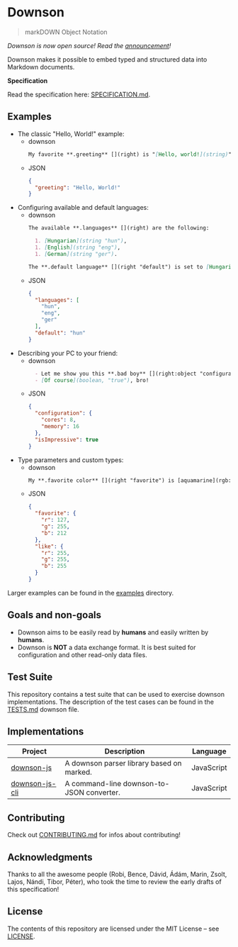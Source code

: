 # Downson

> markDOWN Object Notation

*Downson is now open source! Read the [announcement](docs/announcement.md)!*

Downson makes it possible to embed typed and structured data into Markdown documents.

**Specification**

Read the specification here: [SPECIFICATION.md](SPECIFICATION.md).

## Examples

  * The classic "Hello, World!" example:
    * downson
      ~~~~Markdown
      My favorite **.greeting** [](right) is "[Hello, world!](string)".
      ~~~~
    * JSON
      ~~~~JSON
      {
        "greeting": "Hello, World!"
      }
      ~~~~
  * Configuring available and default languages:
    * downson
      ~~~~Markdown
      The available **.languages** [](right) are the following:

        1. [Hungarian](string "hun"),
        1. [English](string "eng"),
        1. [German](string "ger").

      The **.default language** [](right "default") is set to [Hungarian](string "hun").
      ~~~~
    * JSON
      ~~~~JSON
      {
        "languages": [
          "hun",
          "eng",
          "ger"
        ],
        "default": "hun"
      }
      ~~~~
  * Describing your PC to your friend:
    * downson
      ~~~~Markdown
        - Let me show you this **.bad boy** [](right:object "configuration")! It has [8](int) **.cores** [](left) and [16](int) gigs of **.memory** [](left)! []($) **.Impressive** [](right "isImpressive"), huh?
        - [Of course](boolean, "true"), bro!
      ~~~~
    * JSON
      ~~~~JSON
      {
        "configuration": {
          "cores": 8,
          "memory": 16
        },
        "isImpressive": true
      }
      ~~~~
  * Type parameters and custom types:
    * downson
      ~~~~Markdown
      My **.favorite color** [](right "favorite") is [aquamarine](rgb:mode=string), but I also **.like** [](right) [#FFFFFF](rgb:mode=hex).
      ~~~~
    * JSON
      ~~~~JSON
      {
        "favorite": {
          "r": 127,
          "g": 255,
          "b": 212
        },
        "like": {
          "r": 255,
          "g": 255,
          "b": 255
        }
      }
      ~~~~

Larger examples can be found in the [examples](examples) directory.

## Goals and non-goals

  * Downson aims to be easily read by **humans** and easily written by **humans**.
  * Downson is **NOT** a data exchange format. It is best suited for configuration and other read-only data files.

## Test Suite

This repository contains a test suite that can be used to exercise downson implementations. The description of the test cases can be found in the [TESTS.md](TESTS.md) downson file.

## Implementations

| Project                                                      | Description                               | Language   |
|--------------------------------------------------------------|-------------------------------------------|:----------:|
| [downson-js](https://github.com/battila7/downson-js)         | A downson parser library based on marked. | JavaScript |
| [downson-js-cli](https://github.com/battila7/downson-js-cli) | A command-line downson-to-JSON converter. | JavaScript |

## Contributing

Check out [CONTRIBUTING.md](CONTRIBUTING.md) for infos about contributing!

## Acknowledgments

Thanks to all the awesome people (Robi, Bence, Dávid, Ádám, Marin, Zsolt, Lajos, Nándi, Tibor, Péter), who took the time to review the early drafts of this specification!

## License

The contents of this repository are licensed under the MIT License – see [LICENSE](LICENSE).
